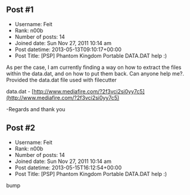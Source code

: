 ## Post #1
- Username: Feit
- Rank: n00b
- Number of posts: 14
- Joined date: Sun Nov 27, 2011 10:14 am
- Post datetime: 2013-05-13T09:10:17+00:00
- Post Title: [PSP] Phantom Kingdom Portable DATA.DAT help :)

As per the case, I am currently finding a way on how to extract the files within the data.dat, and on how to put them back. Can anyone help me?. Provided the data.dat file used with filecutter

data.dat - [http://www.mediafire.com/?2f3vci2si0yy7c5](http://www.mediafire.com/?2f3vci2si0yy7c5)

-Regards and thank you
## Post #2
- Username: Feit
- Rank: n00b
- Number of posts: 14
- Joined date: Sun Nov 27, 2011 10:14 am
- Post datetime: 2013-05-15T16:12:54+00:00
- Post Title: [PSP] Phantom Kingdom Portable DATA.DAT help :)

bump
